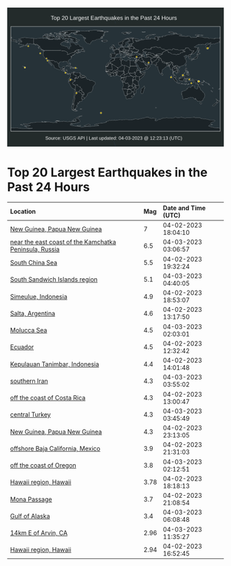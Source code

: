 ![Map](./map.png)

# Top 20 Largest Earthquakes in the Past 24 Hours

| Location | Mag | Date and Time (UTC) |
|:---|:---|:---|
| [New Guinea, Papua New Guinea](https://earthquake.usgs.gov/earthquakes/eventpage/us6000k1id) | 7 | 04-02-2023 18:04:10 |
| [near the east coast of the Kamchatka Peninsula, Russia](https://earthquake.usgs.gov/earthquakes/eventpage/us6000k1mn) | 6.5 | 04-03-2023 03:06:57 |
| [South China Sea](https://earthquake.usgs.gov/earthquakes/eventpage/us6000k1ki) | 5.5 | 04-02-2023 19:32:24 |
| [South Sandwich Islands region](https://earthquake.usgs.gov/earthquakes/eventpage/us6000k1n8) | 5.1 | 04-03-2023 04:40:05 |
| [Simeulue, Indonesia](https://earthquake.usgs.gov/earthquakes/eventpage/us6000k1k9) | 4.9 | 04-02-2023 18:53:07 |
| [Salta, Argentina](https://earthquake.usgs.gov/earthquakes/eventpage/us6000k1hi) | 4.6 | 04-02-2023 13:17:50 |
| [Molucca Sea](https://earthquake.usgs.gov/earthquakes/eventpage/us6000k1md) | 4.5 | 04-03-2023 02:03:01 |
| [Ecuador](https://earthquake.usgs.gov/earthquakes/eventpage/us6000k1hb) | 4.5 | 04-02-2023 12:32:42 |
| [Kepulauan Tanimbar, Indonesia](https://earthquake.usgs.gov/earthquakes/eventpage/us6000k1hn) | 4.4 | 04-02-2023 14:01:48 |
| [southern Iran](https://earthquake.usgs.gov/earthquakes/eventpage/us6000k1n3) | 4.3 | 04-03-2023 03:55:02 |
| [off the coast of Costa Rica](https://earthquake.usgs.gov/earthquakes/eventpage/us6000k1he) | 4.3 | 04-02-2023 13:00:47 |
| [central Turkey](https://earthquake.usgs.gov/earthquakes/eventpage/us6000k1n0) | 4.3 | 04-03-2023 03:45:49 |
| [New Guinea, Papua New Guinea](https://earthquake.usgs.gov/earthquakes/eventpage/us6000k1lt) | 4.3 | 04-02-2023 23:13:05 |
| [offshore Baja California, Mexico](https://earthquake.usgs.gov/earthquakes/eventpage/us6000k1ld) | 3.9 | 04-02-2023 21:31:03 |
| [off the coast of Oregon](https://earthquake.usgs.gov/earthquakes/eventpage/us6000k1mg) | 3.8 | 04-03-2023 02:12:51 |
| [Hawaii region, Hawaii](https://earthquake.usgs.gov/earthquakes/eventpage/hv73355062) | 3.78 | 04-02-2023 18:18:13 |
| [Mona Passage](https://earthquake.usgs.gov/earthquakes/eventpage/pr2023092000) | 3.7 | 04-02-2023 21:08:54 |
| [Gulf of Alaska](https://earthquake.usgs.gov/earthquakes/eventpage/us6000k1nd) | 3.4 | 04-03-2023 06:08:48 |
| [14km E of Arvin, CA](https://earthquake.usgs.gov/earthquakes/eventpage/ci39509394) | 2.96 | 04-03-2023 11:35:27 |
| [Hawaii region, Hawaii](https://earthquake.usgs.gov/earthquakes/eventpage/hv73355022) | 2.94 | 04-02-2023 16:52:45 |
